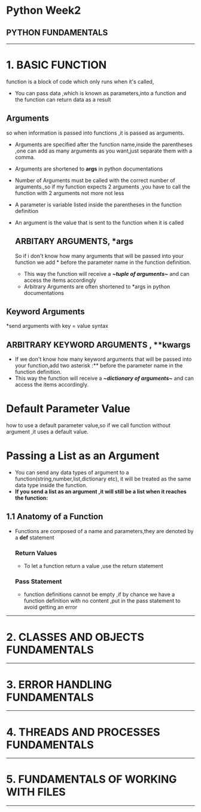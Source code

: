 # Python Week2
## PYTHON FUNDAMENTALS
---


# 1. BASIC FUNCTION
function is a block of code which only runs when it's called,
* You can pass data ,which is known as parameters,into a function and the function can return data as a result

## Arguments
so when information is passed into functions ,it is passed as arguments.
* Arguments are specified after the function name,inside the parentheses ,one can add as many arguments as you want,just separate them with a comma.
* Arguments are shortened to **args** in python documentations

* Number of Arguments must be called with the correct number of arguments.,so if my function expects 2 arguments ,you have to call the function with 2 arguments not more not less

* A parameter is variable listed inside the parentheses in the function definition
* An argument is the value that is sent to the function when it is called
  
  ## ARBITARY ARGUMENTS, *args
  So if i don't know how many arguments that will be passed into your function we add *     before the parameter name in the function definition.
  * This way the function will receive a ***~tuple of arguments~*** and can access the items accordingly
  * Arbitrary Arguments are often shortened to *args in python documentations

## Keyword Arguments
*send arguments with key = value syntax 

## ARBITRARY KEYWORD ARGUMENTS , **kwargs

*  If we don't know how many keyword arguments that will be passed into your function,add two asterisk :** before the parameter name in the function definition.
*  This way  the function will receive a ***~dictionary of arguments~*** and can access the items accordingly.

# Default Parameter Value
how to use a default parameter value,so if we call function without argument ,it uses a default value.

# Passing a List as an Argument
* You can send any data types of argument to a function(string,number,list,dictionary etc), it will  be treated as the same data type inside the function.
* **If you send a list as an argument ,it will still be a list when it reaches the function:**

## 1.1 Anatomy of a Function
* Functions are composed of a name and parameters,they are denoted by a **def** statement

  ### Return Values
  * To let a function return a value ,use the return statement

  ### Pass Statement
  * function definitions cannot be empty ,if by chance we have a function definition with no content ,put in the pass statement to avoid getting an error
---
# 2. CLASSES AND OBJECTS FUNDAMENTALS
---
# 3. ERROR HANDLING FUNDAMENTALS
---
# 4. THREADS AND PROCESSES FUNDAMENTALS
---
# 5. FUNDAMENTALS OF WORKING WITH FILES
---
